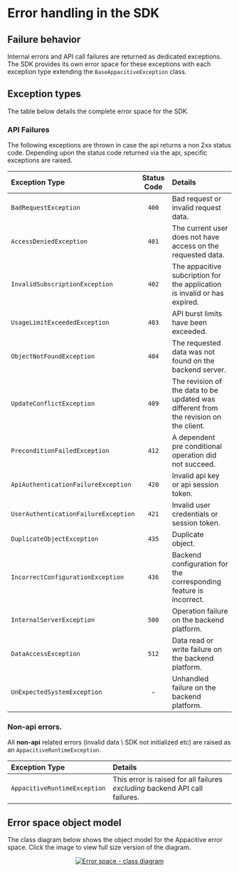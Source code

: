 # Error handling in the SDK

## Failure behavior
Internal errors and API call failures are returned as dedicated exceptions.
The SDK provides its own error space for these exceptions with each exception type
extending the `BaseAppacitiveException` class.

## Exception types

The table below details the complete error space for the SDK.

### API Failures
The following exceptions are thrown in case the api returns a non 2xx status code.
Depending upon the status code returned via the api, specific exceptions are raised.

| Exception Type | Status Code | Details |
|:------------- |:-------------:|:-------------|
| `BadRequestException` | `400` | Bad request or invalid request data. |
| `AccessDeniedException` | `401` | The current user does not have access on the requested data. |
| `InvalidSubscriptionException` | `402` | The appacitive subcription for the application is invalid or has expired. |
| `UsageLimitExceededException` | `403` | API burst limits have been exceeded. |
| `ObjectNotFoundException` | `404` | The requested data was not found on the backend server. |
| `UpdateConflictException` | `409` | The revision of the data to be updated was different from the revision on the client. |
| `PreconditionFailedException` | `412` |  A dependent pre conditional operation did not succeed.  |
| `ApiAuthenticationFailureException` | `420` | Invalid api key or api session token. |
| `UserAuthenticationFailureException` | `421` | Invalid user credentials or session token. |
| `DuplicateObjectException` | `435` | Duplicate object. |
| `IncorrectConfigurationException` | `436` | Backend configuration for the corresponding feature is incorrect. |
| `InternalServerException` | `500` | Operation failure on the backend platform. |
| `DataAccessException` | `512` | Data read or write failure on the backend platform. |
| `UnExpectedSystemException` | - | Unhandled failure on the backend platform. |

### Non-api errors.
All **non-api** related errors (invalid data \ SDK not initialized etc) are raised as an `AppacitiveRuntimeException`.

| Exception Type        | Details |
|:------------- |:-------------|
| `AppacitiveRuntimeException` | This error is raised for all failures _excluding_ backend API call failures.  |



## Error space object model

The class diagram below shows the object model for the Appacitive error space.
Click the image to view full size version of the diagram.

<a href="//cdn.appacitive.com/devcenter/windows/error-space-v1.png">
  <center>
    <img title="Error space - class diagram" src="//cdn.appacitive.com/devcenter/windows/error-space-small-v1.png">
  </center>
</a>
